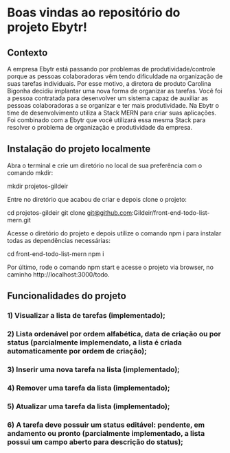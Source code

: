 # Boas vindas ao repositório do projeto Ebytr!
## Contexto
A empresa Ebytr está passando por problemas de produtividade/controle porque as pessoas colaboradoras vêm tendo dificuldade na organização de suas tarefas individuais. Por esse motivo, a diretora de produto Carolina Bigonha decidiu implantar uma nova forma de organizar as tarefas. Você foi a pessoa contratada para desenvolver um sistema capaz de auxiliar as pessoas colaboradoras a se organizar e ter mais produtividade. Na Ebytr o time de desenvolvimento utiliza a Stack MERN para criar suas aplicações. Foi combinado com a Ebytr que você utilizará essa mesma Stack para resolver o problema de organização e produtividade da empresa.

## Instalação do projeto localmente
Abra o terminal e crie um diretório no local de sua preferência com o comando mkdir:

mkdir projetos-gildeir

Entre no diretório que acabou de criar e depois clone o projeto:

cd projetos-gildeir git clone git@github.com:Gildeir/front-end-todo-list-mern.git

Acesse o diretório do projeto e depois utilize o comando npm i para instalar todas as dependências necessárias:

cd front-end-todo-list-mern npm i

Por último, rode o comando npm start e acesse o projeto via browser, no caminho http://localhost:3000/todo.

## Funcionalidades do projeto

### 1) Visualizar a lista de tarefas (implementado);
### 2) Lista ordenável por ordem alfabética, data de criação ou por status (parcialmente implemendato, a lista é criada automaticamente por ordem de criação);
### 3) Inserir uma nova tarefa na lista (implementado);
### 4) Remover uma tarefa da lista (implementado);
### 5) Atualizar uma tarefa da lista (implementado);
### 6) A tarefa deve possuir um status editável: pendente, em andamento ou pronto (parcialmente implementado, a lista possui um campo aberto para descrição do status);
